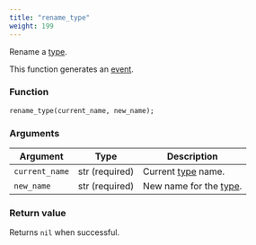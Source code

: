 ```yaml
---
title: "rename_type"
weight: 199
---
```


Rename a [type](../../data-types/type).

This function generates an [event](../../overview/events).

### Function

`rename_type(current_name, new_name);`

### Arguments

Argument | Type | Description
-------- | ---- | -----------
`current_name` | str (required) | Current [type](../../data-types/type) name.
`new_name` | str (required) | New name for the [type](../../data-types/type).

### Return value

Returns `nil` when successful.
